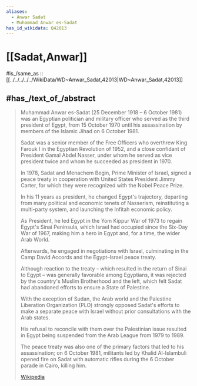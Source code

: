 ```yaml
---
aliases:
  - Anwar Sadat
  - Muhammad Anwar es-Sadat
has_id_wikidata: Q42013
---
```


# [[Sadat,Anwar]] 

#is_/same_as :: [[../../../../../WikiData/WD~Anwar_Sadat,42013|WD~Anwar_Sadat,42013]] 

## #has_/text_of_/abstract 

> Muhammad Anwar es-Sadat (25 December 1918 – 6 October 1981) 
> was an Egyptian politician and military officer who served as the third president of Egypt, 
> from 15 October 1970 
> until his assassination by members of the Islamic Jihad on 6 October 1981. 
> 
> Sadat was a senior member of the Free Officers 
> who overthrew King Farouk I in the Egyptian Revolution of 1952, 
> and a close confidant of President Gamal Abdel Nasser, 
> under whom he served as vice president twice 
> and whom he succeeded as president in 1970. 
> 
> In 1978, Sadat and Menachem Begin, Prime Minister of Israel, 
> signed a peace treaty in cooperation with United States President Jimmy Carter, 
> for which they were recognized with the Nobel Peace Prize.
>
> In his 11 years as president, he changed Egypt's trajectory, 
> departing from many political and economic tenets of Nasserism, 
> reinstituting a multi-party system, and launching the Infitah economic policy. 
> 
> As President, he led Egypt in the Yom Kippur War of 1973 to regain Egypt's Sinai Peninsula, 
> which Israel had occupied since the Six-Day War of 1967, 
> making him a hero in Egypt and, for a time, the wider Arab World. 
> 
> Afterwards, he engaged in negotiations with Israel, 
> culminating in the Camp David Accords and the Egypt–Israel peace treaty.
>
> Although reaction to the treaty – which resulted in the return of Sinai to Egypt – 
> was generally favorable among Egyptians, 
> it was rejected by the country's Muslim Brotherhood and the left, 
> which felt Sadat had abandoned efforts to ensure a State of Palestine. 
> 
> With the exception of Sudan, 
> the Arab world and the Palestine Liberation Organization (PLO) 
> strongly opposed Sadat's efforts to make a separate peace with Israel 
> without prior consultations with the Arab states. 
> 
> His refusal to reconcile with them over the Palestinian issue 
> resulted in Egypt being suspended from the Arab League from 1979 to 1989. 
> 
> The peace treaty was also one of the primary factors that led to his assassination; 
> on 6 October 1981, militants led by Khalid Al-Islambuli 
> opened fire on Sadat with automatic rifles during the 6 October parade in Cairo, 
> killing him.
>
> [Wikipedia](https://en.wikipedia.org/wiki/Anwar%20Sadat) 

